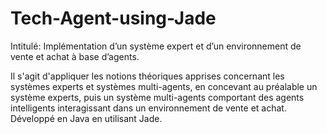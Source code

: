 # Tech-Agent-using-Jade
Intitulé: Implémentation d’un système expert et d’un environnement de vente et achat à base d’agents.

Il s'agit d'appliquer les notions théoriques apprises concernant les systèmes experts et systèmes multi-agents, en 
concevant au préalable un système experts, puis un système multi-agents comportant des agents intelligents 
interagissant dans un environnement de vente et achat.
Développé en Java en utilisant Jade.
